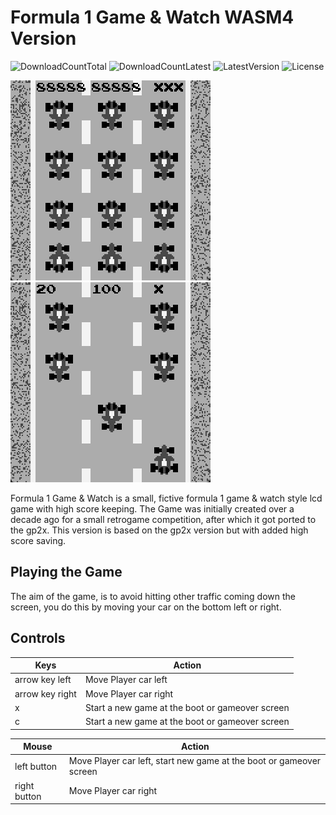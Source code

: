 # Formula 1 Game & Watch WASM4 Version
![DownloadCountTotal](https://img.shields.io/github/downloads/joyrider3774/formula1_wasm4/total?label=total%20downloads&style=plastic) ![DownloadCountLatest](https://img.shields.io/github/downloads/joyrider3774/formula1_wasm4/latest/total?style=plastic) ![LatestVersion](https://img.shields.io/github/v/tag/joyrider3774/formula1_wasm4?label=Latest%20version&style=plastic) ![License](https://img.shields.io/github/license/joyrider3774/formula1_wasm4?style=plastic)

![screenshot 1](screenshots/screenshot1.png)  ![screenshot 2](screenshots/screenshot2.png)

Formula 1 Game & Watch is a small, fictive formula 1 game & watch style lcd game with high score keeping. The Game was initially created over a decade ago for a small retrogame competition, after which it got ported to the gp2x. This version is based on the gp2x version but with added high score saving.


## Playing the Game
The aim of the game, is to avoid hitting other traffic coming down the screen, you do this by moving your car on the bottom left or right. 

## Controls

| Keys | Action |
| ------ | ------ |
| arrow key left | Move Player car left |
| arrow key right | Move Player car right |
| x | Start a new game at the boot or gameover screen |
| c | Start a new game at the boot or gameover screen |


| Mouse | Action |
| ------ | ------ |
| left button | Move Player car left, start new game at the boot or gameover screen |
| right button | Move Player car right |


